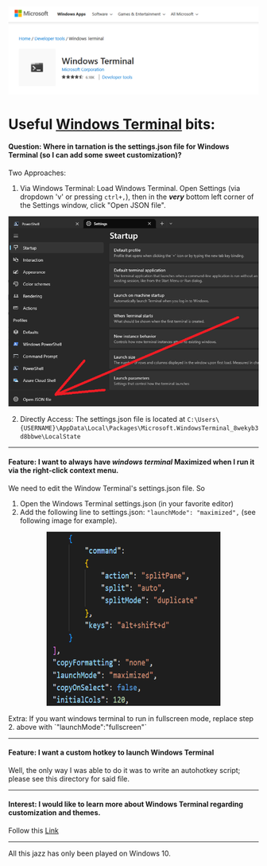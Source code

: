![Windows Terminal in the Microsoft App store](./images/app.png "The `windows terminal` this document references")

# Useful [Windows Terminal](https://apps.microsoft.com/store/detail/windows-terminal/9N0DX20HK701) bits:



#### Question: Where in tarnation is the settings.json file for Windows Terminal (so I can add some sweet customization)?
Two Approaches:
1. Via Windows Terminal:  Load Windows Terminal. Open Settings (via dropdown 'v' or pressing `ctrl+,`), then in the ***very*** bottom left corner of the Settings window, click "Open JSON file". <p align="center"> 
<img src="./images/jsonViaApp.png" alt="location of json click-bit">
</p>

2. Directly Access:  The settings.json file is located at
`C:\Users\{USERNAME}\AppData\Local\Packages\Microsoft.WindowsTerminal_8wekyb3d8bbwe\LocalState`


---
#### Feature: I want to always have *windows terminal* **Maximized** when I run it via the right-click context menu.
We need to edit the Window Terminal's settings.json file. So
1. Open the Windows Terminal settings.json (in your favorite editor)
2. Add the following line to settings.json: `"launchMode": "maximized",`  (see following image for example). 
<p align="center"> 
<img src="./images/exampleJsonSettings.png" alt="slice of settings.json file" width="350" height="350">
</p>
Extra: If you want windows terminal to run in fullscreen mode, replace step 2. above with `"launchMode":"fullscreen"`

---

#### Feature: I want a custom hotkey to launch Windows Terminal
Well, the only way I was able to do it was to write an autohotkey script; please see this directory for said file.

---

#### Interest: I would like to learn more about Windows Terminal regarding customization and themes.
Follow this [Link](https://learn.microsoft.com/en-us/windows/terminal/) 

---

All this jazz has only been played on Windows 10.


